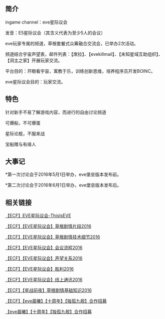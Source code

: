 简介
---
ingame channel：eve星际议会

发音：E5星际议会（其含义代表为至少5人的会议）

eve玩家专属的频道，草根套餐式众筹融合交流会，已举办2次活动。

频道结合宇宙声望表，邮件列表：【席拉】、【evekillmail】、【未知星域互助组织】、【洞主之家】开展玩家交流。

平台目的：开眼看宇宙，寓教于乐，训练创新思维，培养程序员开发BOINC。

eve星际议会目的：玩家交流。

特色
---
针对新手不易了解游戏内容，而进行的自由讨论频道

可爆船，不可爆蛋

星际论舰，不服来战

宝船赠与有缘人

大事记
---
*第一次讨论会于2016年5月1日举办，eve堡垒版本发布前。

*第二次讨论会于2016年6月1日举办，eve堡垒版本发布后。

相关链接
---
[【ECF】EVE星际议会-ThisIsEVE](http://bbs.eve-china.com/forum.php?mod=redirect&tid=666659)

[【ECF】【EVE星际议会】草根剧情片段2016](http://bbs.eve-china.com/forum.php?mod=viewthread&tid=666660)

[【ECF】【EVE星际议会】草根剧情技术细节2016](http://bbs.eve-china.com/forum.php?mod=viewthread&tid=666661)

[【ECF】【EVE星际议会】会议流程2016](http://bbs.eve-china.com/forum.php?mod=viewthread&tid=666662)

[【ECF】【EVE星际议会】声望关系2016](http://bbs.eve-china.com/forum.php?mod=viewthread&tid=666663)

[【ECF】【EVE星际议会】胜利2016](http://bbs.eve-china.com/forum.php?mod=viewthread&tid=666664)

[【ECF】【EVE星际议会】线上通讯2016](http://bbs.eve-china.com/forum.php?mod=viewthread&tid=666665)

[【ECF】【星战前夜】草根剧情基础知识2016](http://bbs.eve-china.com/forum.php?mod=viewthread&tid=666666)

[【ECF】【eve晨曦】【十周年】【独孤九舰】合作招募](http://bbs.eve-china.com/forum.php?mod=viewthread&tid=667055)

[【eve晨曦】【十周年】【独孤九舰】合作招募](https://github.com/volunteerathome/vATh/blob/Develop/%E9%A1%B9%E7%9B%AE%E7%9B%AE%E5%BD%95/%E4%BC%81%E4%B8%9A%E5%B9%B3%E5%8F%B0/%E4%B8%96%E7%BA%AA%E5%A4%A9%E6%88%90/%E6%98%9F%E6%88%98%E5%89%8D%E5%A4%9C/eve%E6%98%9F%E9%99%85%E8%AE%AE%E4%BC%9A/%E6%8F%90%E6%A1%88/2016/%E3%80%90eve%E6%99%A8%E6%9B%A6%E3%80%91%E3%80%90%E5%8D%81%E5%91%A8%E5%B9%B4%E3%80%91%E3%80%90%E7%8B%AC%E5%AD%A4%E4%B9%9D%E8%88%B0%E3%80%91%E5%90%88%E4%BD%9C%E6%8B%9B%E5%8B%9F)